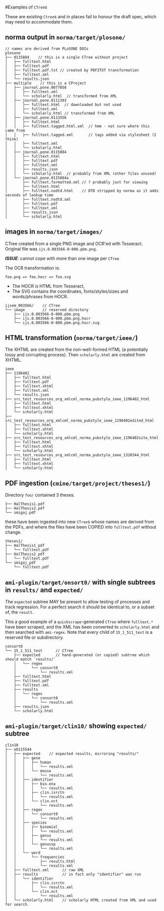 #Examples of `CTree`s

These are existing `Ctree`s and in places fail to honour the draft spec, which may need to accommodate them.

## norma output in `norma/target/plosone/`

```
// names are derived from PLoSONE DOIs
plosone
├── 0115884    // this is a single CTree without project
│   ├── fulltext.html
│   ├── fulltext.pdf
│   ├── fulltext.pdf.txt // created by PDF2TXT transformation
│   ├── fulltext.xml
│   └── results.json
├── multiple    // this is a CProject
│   ├── journal.pone.0077058
│   │   ├── fulltext.xml
│   │   └── scholarly.html  // transformed from XML
│   ├── journal.pone.0111303
│   │   ├── fulltext.html  // downloaded but not used
│   │   ├── fulltext.xml
│   │   └── scholarly.html // transformed from XML 
│   ├── journal.pone.0113556
│   │   ├── fulltext.html
│   │   ├── fulltext.tagged.html.xml  // hmm - not sure where this came from
│   │   ├── fulltext.tagged.xml       // tags added via stylesheet (I think)
│   │   ├── fulltext.xml
│   │   └── scholarly.html
│   ├── journal.pone.0115884
│   │   ├── fulltext.html
│   │   ├── fulltext.pdf
│   │   ├── fulltext.xml
│   │   ├── results.json
│   │   └── scholarly.html  // probably from XML (other files unused)
│   └── journal.pone.0115884a
│       ├── fulltext.formatted.xml // ? probably just for viewing
│       ├── fulltext.html
│       ├── fulltext.nodtd.html    // DTD stripped by norma as it adds seconds of lookup time
│       ├── fulltext.nodtd.xml
│       ├── fulltext.pdf
│       ├── fulltext.xml
│       ├── results.json
│       └── scholarly.html
```

## images in `norma/target/images/`

CTree created from a single PNG image and OCR'ed with Tesseract. Original file was `ijs.0.003566-0-000.pbm.png`. 

***ISSUE***: cannot cope with more than one image per `CTree`

The OCR transformation is:
```
foo.png => foo.hocr => foo.svg
```

 * The HOCR is HTML from Tesseract, 
 * The SVG contains the coordinates, fonts/styles/sizes and words/phrases from HOCR.

```
ijsem_003566/    // CTree
└── image        // reserved directory
    ├── ijs.0.003566-0-000.pbm.png
    ├── ijs.0.003566-0-000.pbm.png.hocr
    └── ijs.0.003566-0-000.pbm.png.hocr.svg

```

## HTML transformation (`norma/target/ieee/`)

The XHTML are created from the non-well-formed HTML (a potentially lossy and corrupting process). Then
`scholarly.html` are created from XHTML.
```
ieee
├── 1196402
│   ├── fulltext.html
│   ├── fulltext.pdf
│   ├── fulltext.xhtml
│   ├── fulltext.xml
│   └── results.json
├── src_test_resources_org_xmlcml_norma_pubstyle_ieee_1196402_html
│   ├── fulltext.html
│   ├── fulltext.xhtml
│   └── scholarly.html
├── src_test_resources_org_xmlcml_norma_pubstyle_ieee_1196402edited_html
│   ├── fulltext.html
│   ├── fulltext.xhtml
│   └── scholarly.html
├── src_test_resources_org_xmlcml_norma_pubstyle_ieee_1196402site_html
│   ├── fulltext.html
│   ├── fulltext.xhtml
│   └── scholarly.html
├── src_test_resources_org_xmlcml_norma_pubstyle_ieee_1320344_html
│   ├── fulltext.html
│   ├── fulltext.xhtml
│   └── scholarly.html
```

## PDF ingestion (`cmine/target/project/theses1/`)

Directory `foo/` contained 3 theses.
```
├── HalThesis1.pdf
├── HalThesis2.pdf
└── smigaj.pdf
```
these have been ingested into new `CTree`s whose names are derived from the PDFs, and where the files
have been COPIED into `fulltext.pdf` without change.

```
theses1/
├── HalThesis1_pdf
│   └── fulltext.pdf
├── HalThesis2_pdf
│   └── fulltext.pdf
└── smigaj_pdf
    └── fulltext.pdf
```

## `ami-plugin/target/onsort0/` with single subtrees in `results/` and `expected/`

The `expected` subtree MAY be present to allow testing of processes and track regression. For a perfect search it
should be identical to, or a subset of, the `result`.

This a good example of a `quickscrape`-generated `CTree` where `fulltext.*` have been scraped, and the XML
has been converted to `scholarly.html` and then searched with `ami-regex`. Note that every child of `15_1_511_test` 
is a reserved file or subdirectory.

```
consort0
└── 15_1_511_test      // CTree
    ├── expected       // hand-generated (or copied) subtree which should match `results/`
    │   └── regex
    │       └── consort0
    │           └── results.xml
    ├── fulltext.html
    ├── fulltext.pdf
    ├── fulltext.xml
    ├── results
    │   └── regex
    │       └── consort0
    │           └── results.xml
    ├── results.json
    └── scholarly.html
```
## `ami-plugin/target/clin10/` showing `expected/` subtree

```
clin10
├── e0115544
│   ├── expected    // expected results, mirroring "results/"
│   │   ├── gene
│   │   │   ├── human
│   │   │   │   └── results.xml
│   │   │   └── mouse
│   │   │       └── results.xml
│   │   ├── identifier
│   │   │   ├── bio.ena
│   │   │   │   └── results.xml
│   │   │   ├── clin.isrctn
│   │   │   │   └── results.xml
│   │   │   └── clin.nct
│   │   │       └── results.xml
│   │   ├── regex
│   │   │   └── consort0
│   │   │       └── results.xml
│   │   ├── species
│   │   │   ├── binomial
│   │   │   │   └── results.xml
│   │   │   ├── genus
│   │   │   │   └── results.xml
│   │   │   └── genussp
│   │   │       └── results.xml
│   │   └── word
│   │       └── frequencies
│   │           ├── results.html
│   │           └── results.xml
│   ├── fulltext.xml      // raw XML
│   ├── results           // in fact only "identifier" was run
│   │   └── identifier
│   │       ├── clin.isrctn
│   │       │   └── results.xml
│   │       └── clin.nct
│   │           └── results.xml
│   └── scholarly.html    // scholarly HTML created from XML and used for search.
```
